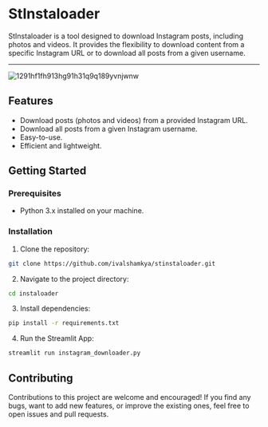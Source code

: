 # StInstaloader

StInstaloader is a tool designed to download Instagram posts, including photos and videos. It provides the flexibility to download content from a specific Instagram URL or to download all posts from a given username.

---

![1291hf1fh913hg91h31q9q189yvnjwnw](https://github.com/ivalshamkya/stinstaloader/assets/85030029/663d224b-3cc4-49ab-8879-715dd7a6ffb1)

## Features

- Download posts (photos and videos) from a provided Instagram URL.
- Download all posts from a given Instagram username.
- Easy-to-use.
- Efficient and lightweight.

## Getting Started

### Prerequisites

- Python 3.x installed on your machine.

### Installation

1. Clone the repository:
```zsh
git clone https://github.com/ivalshamkya/stinstaloader.git
```
2. Navigate to the project directory:
```zsh
cd instaloader
```
3. Install dependencies:
```zsh
pip install -r requirements.txt
```
4. Run the Streamlit App:
```zsh
streamlit run instagram_downloader.py
```


## Contributing 
Contributions to this project are welcome and encouraged! If you find any bugs, want to add new features, or improve the existing ones, feel free to open issues and pull requests.
